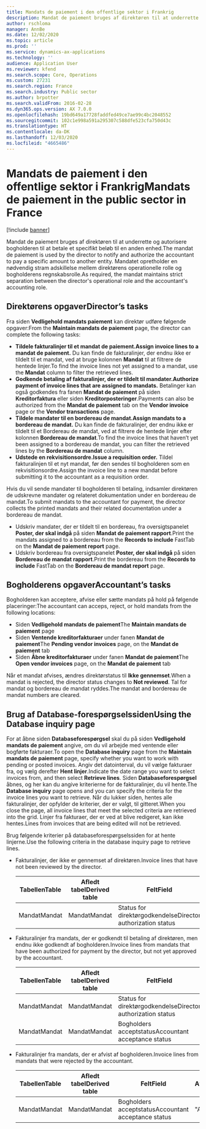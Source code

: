 ```yaml
---
title: Mandats de paiement i den offentlige sektor i Frankrig
description: Mandat de paiement bruges af direktøren til at underrette og autorisere bogholderen til at betale et specifikt beløb til en anden enhed.
author: rschloma
manager: AnnBe
ms.date: 12/02/2020
ms.topic: article
ms.prod: ''
ms.service: dynamics-ax-applications
ms.technology: ''
audience: Application User
ms.reviewer: kfend
ms.search.scope: Core, Operations
ms.custom: 27231
ms.search.region: France
ms.search.industry: Public sector
ms.author: brpotter
ms.search.validFrom: 2016-02-28
ms.dyn365.ops.version: AX 7.0.0
ms.openlocfilehash: 19bd649a17728faddfed49ce7ae99c4bc2048552
ms.sourcegitcommit: 102c1e998a591a295307c588dfe523cfa750d43c
ms.translationtype: HT
ms.contentlocale: da-DK
ms.lasthandoff: 12/03/2020
ms.locfileid: "4665486"
---
```

# <a name="mandats-de-paiement-in-the-public-sector-in-france"></a><span data-ttu-id="9caf0-103">Mandats de paiement i den offentlige sektor i Frankrig</span><span class="sxs-lookup"><span data-stu-id="9caf0-103">Mandats de paiement in the public sector in France</span></span>

[!include [banner](../includes/banner.md)]

<span data-ttu-id="9caf0-104">Mandat de paiement bruges af direktøren til at underrette og autorisere bogholderen til at betale et specifikt beløb til en anden enhed.</span><span class="sxs-lookup"><span data-stu-id="9caf0-104">The mandat de paiement is used by the director to notify and authorize the accountant to pay a specific amount to another entity.</span></span> <span data-ttu-id="9caf0-105">Mandatet opretholder en nødvendig stram adskillelse mellem direktørens operationelle rolle og bogholderens regnskabsrolle.</span><span class="sxs-lookup"><span data-stu-id="9caf0-105">As required, the mandat maintains strict separation between the director's operational role and the accountant's accounting role.</span></span>

## <a name="directors-tasks"></a><span data-ttu-id="9caf0-106">Direktørens opgaver</span><span class="sxs-lookup"><span data-stu-id="9caf0-106">Director’s tasks</span></span>

<span data-ttu-id="9caf0-107">Fra siden **Vedligehold mandats paiement** kan direktør udføre følgende opgaver:</span><span class="sxs-lookup"><span data-stu-id="9caf0-107">From the **Maintain mandats de paiement** page, the director can complete the following tasks:</span></span>

-   <span data-ttu-id="9caf0-108">**Tildele fakturalinjer til et mandat de paiement.**</span><span class="sxs-lookup"><span data-stu-id="9caf0-108">**Assign invoice lines to a mandat de paiement.**</span></span> <span data-ttu-id="9caf0-109">Du kan finde de fakturalinjer, der endnu ikke er tildelt til et mandat, ved at bruge kolonnen **Mandat** til at filtrere de hentede linjer.</span><span class="sxs-lookup"><span data-stu-id="9caf0-109">To find the invoice lines not yet assigned to a mandat, use the **Mandat** column to filter the retrieved lines.</span></span>
-   <span data-ttu-id="9caf0-110">**Godkende betaling af fakturalinjer, der er tildelt til mandater.**</span><span class="sxs-lookup"><span data-stu-id="9caf0-110">**Authorize payment of invoice lines that are assigned to mandats.**</span></span> <span data-ttu-id="9caf0-111">Betalinger kan også godkendes fra fanen **Mandat de paiement** på siden **Kreditorfaktura** eller siden **Kreditorposteringer**.</span><span class="sxs-lookup"><span data-stu-id="9caf0-111">Payments can also be authorized from the **Mandat de paiement** tab on the **Vendor invoice** page or the **Vendor transactions** page.</span></span>
-   <span data-ttu-id="9caf0-112">**Tildele mandater til en bordereau de mandat.**</span><span class="sxs-lookup"><span data-stu-id="9caf0-112">**Assign mandats to a bordereau de mandat.**</span></span> <span data-ttu-id="9caf0-113">Du kan finde de fakturalinjer, der endnu ikke er tildelt til et Bordereau de mandat, ved at filtrere de hentede linjer efter kolonnen **Bordereau de mandat**.</span><span class="sxs-lookup"><span data-stu-id="9caf0-113">To find the invoice lines that haven’t yet been assigned to a bordereau de mandat, you can filter the retrieved lines by the **Bordereau de mandat** column.</span></span>
-   <span data-ttu-id="9caf0-114">**Udstede en rekvisitionsordre.**</span><span class="sxs-lookup"><span data-stu-id="9caf0-114">**Issue a requisition order.**</span></span> <span data-ttu-id="9caf0-115">Tildel fakturalinjen til et nyt mandat, før den sendes til bogholderen som en rekvisitionsordre.</span><span class="sxs-lookup"><span data-stu-id="9caf0-115">Assign the invoice line to a new mandat before submitting it to the accountant as a requisition order.</span></span>

<span data-ttu-id="9caf0-116">Hvis du vil sende mandater til bogholderen til betaling, indsamler direktøren de udskrevne mandater og relateret dokumentation under en bordereau de mandat.</span><span class="sxs-lookup"><span data-stu-id="9caf0-116">To submit mandats to the accountant for payment, the director collects the printed mandats and their related documentation under a bordereau de mandat.</span></span>

-   <span data-ttu-id="9caf0-117">Udskriv mandater, der er tildelt til en bordereau, fra oversigtspanelet **Poster, der skal indgå** på siden **Mandat de paiement rapport**.</span><span class="sxs-lookup"><span data-stu-id="9caf0-117">Print the mandats assigned to a bordereau from the **Records to include** FastTab on the **Mandat de paiement report** page.</span></span>
-   <span data-ttu-id="9caf0-118">Udskriv bordereau fra oversigtspanelet **Poster, der skal indgå** på siden **Bordereau de mandat rapport**.</span><span class="sxs-lookup"><span data-stu-id="9caf0-118">Print the bordereau from the **Records to include** FastTab on the **Bordereau de mandat report** page.</span></span>

## <a name="accountants-tasks"></a><span data-ttu-id="9caf0-119">Bogholderens opgaver</span><span class="sxs-lookup"><span data-stu-id="9caf0-119">Accountant’s tasks</span></span>
<span data-ttu-id="9caf0-120">Bogholderen kan acceptere, afvise eller sætte mandats på hold på følgende placeringer:</span><span class="sxs-lookup"><span data-stu-id="9caf0-120">The accountant can acceps, reject, or hold mandats from the following locations:</span></span>

  - <span data-ttu-id="9caf0-121">Siden **Vedligehold mandats de paiement**</span><span class="sxs-lookup"><span data-stu-id="9caf0-121">The **Maintain mandats de paiement** page</span></span>
  - <span data-ttu-id="9caf0-122">Siden **Ventende kreditorfakturaer** under fanen **Mandat de paiement**</span><span class="sxs-lookup"><span data-stu-id="9caf0-122">The **Pending vendor invoices** page, on the **Mandat de paiement** tab</span></span>  
  - <span data-ttu-id="9caf0-123">Siden **Åbne kreditorfakturaer** under fanen **Mandat de paiement**</span><span class="sxs-lookup"><span data-stu-id="9caf0-123">The **Open vendor invoices** page, on the **Mandat de paiement** tab</span></span>
  
<span data-ttu-id="9caf0-124">Når et mandat afvises, ændres direktørstatus til **Ikke gennemset**.</span><span class="sxs-lookup"><span data-stu-id="9caf0-124">When a mandat is rejected, the director status changes to **Not reviewed**.</span></span> <span data-ttu-id="9caf0-125">Tal for mandat og bordereau de mandat ryddes.</span><span class="sxs-lookup"><span data-stu-id="9caf0-125">The mandat and bordereau de mandat numbers are cleared.</span></span>

## <a name="using-the-database-inquiry-page"></a><span data-ttu-id="9caf0-126">Brug af Database-forespørgselssiden</span><span class="sxs-lookup"><span data-stu-id="9caf0-126">Using the Database inquiry page</span></span>
<span data-ttu-id="9caf0-127">For at åbne siden **Databaseforespørgsel** skal du på siden **Vedligehold mandats de paiement** angive, om du vil arbejde med ventende eller bogførte fakturaer.</span><span class="sxs-lookup"><span data-stu-id="9caf0-127">To open the **Database inquiry** page from the **Maintain mandats de paiement** page, specify whether you want to work with pending or posted invoices.</span></span> <span data-ttu-id="9caf0-128">Angiv det datointerval, du vil vælge fakturaer fra, og vælg derefter **Hent linjer**.</span><span class="sxs-lookup"><span data-stu-id="9caf0-128">Indicate the date range you want to select invoices from, and then select **Retrieve lines**.</span></span> <span data-ttu-id="9caf0-129">Siden **Databaseforespørgsel** åbnes, og her kan du angive kriterierne for de fakturalinjer, du vil hente.</span><span class="sxs-lookup"><span data-stu-id="9caf0-129">The **Database inquiry** page opens and you can specify the criteria for the invoice lines you want to retrieve.</span></span> <span data-ttu-id="9caf0-130">Når du lukker siden, hentes alle fakturalinjer, der opfylder de kriterier, der er valgt, til gitteret.</span><span class="sxs-lookup"><span data-stu-id="9caf0-130">When you close the page, all invoice lines that meet the selected criteria are retrieved into the grid.</span></span> <span data-ttu-id="9caf0-131">Linjer fra fakturaer, der er ved at blive redigeret, kan ikke hentes.</span><span class="sxs-lookup"><span data-stu-id="9caf0-131">Lines from invoices that are being edited will not be retrieved.</span></span> 

<span data-ttu-id="9caf0-132">Brug følgende kriterier på databaseforespørgselssiden for at hente linjerne.</span><span class="sxs-lookup"><span data-stu-id="9caf0-132">Use the following criteria in the database inquiry page to retrieve lines.</span></span>

- <span data-ttu-id="9caf0-133">Fakturalinjer, der ikke er gennemset af direktøren.</span><span class="sxs-lookup"><span data-stu-id="9caf0-133">Invoice lines that have not been reviewed by the director.</span></span>

  | <span data-ttu-id="9caf0-134">Tabellen</span><span class="sxs-lookup"><span data-stu-id="9caf0-134">Table</span></span>  | <span data-ttu-id="9caf0-135">Afledt tabel</span><span class="sxs-lookup"><span data-stu-id="9caf0-135">Derived table</span></span> |             <span data-ttu-id="9caf0-136">Felt</span><span class="sxs-lookup"><span data-stu-id="9caf0-136">Field</span></span>             |    <span data-ttu-id="9caf0-137">Afgrænsning</span><span class="sxs-lookup"><span data-stu-id="9caf0-137">Criteria</span></span>    |
  |--------|---------------|-------------------------------|----------------|
  | <span data-ttu-id="9caf0-138">Mandat</span><span class="sxs-lookup"><span data-stu-id="9caf0-138">Mandat</span></span> |    <span data-ttu-id="9caf0-139">Mandat</span><span class="sxs-lookup"><span data-stu-id="9caf0-139">Mandat</span></span>     | <span data-ttu-id="9caf0-140">Status for direktørgodkendelse</span><span class="sxs-lookup"><span data-stu-id="9caf0-140">Director authorization status</span></span> | <span data-ttu-id="9caf0-141">"Ikke gennemset"</span><span class="sxs-lookup"><span data-stu-id="9caf0-141">"Not reviewed"</span></span> |


- <span data-ttu-id="9caf0-142">Fakturalinjer fra mandats, der er godkendt til betaling af direktøren, men endnu ikke godkendt af bogholderen.</span><span class="sxs-lookup"><span data-stu-id="9caf0-142">Invoice lines from mandats that have been authorized for payment by the director, but not yet approved by the accountant.</span></span>

  | <span data-ttu-id="9caf0-143">Tabellen</span><span class="sxs-lookup"><span data-stu-id="9caf0-143">Table</span></span>  | <span data-ttu-id="9caf0-144">Afledt tabel</span><span class="sxs-lookup"><span data-stu-id="9caf0-144">Derived table</span></span> |             <span data-ttu-id="9caf0-145">Felt</span><span class="sxs-lookup"><span data-stu-id="9caf0-145">Field</span></span>             |    <span data-ttu-id="9caf0-146">Afgrænsning</span><span class="sxs-lookup"><span data-stu-id="9caf0-146">Criteria</span></span>    |
  |--------|---------------|-------------------------------|----------------|
  | <span data-ttu-id="9caf0-147">Mandat</span><span class="sxs-lookup"><span data-stu-id="9caf0-147">Mandat</span></span> |    <span data-ttu-id="9caf0-148">Mandat</span><span class="sxs-lookup"><span data-stu-id="9caf0-148">Mandat</span></span>     | <span data-ttu-id="9caf0-149">Status for direktørgodkendelse</span><span class="sxs-lookup"><span data-stu-id="9caf0-149">Director authorization status</span></span> |  <span data-ttu-id="9caf0-150">"Godkendt"</span><span class="sxs-lookup"><span data-stu-id="9caf0-150">"Authorized"</span></span>  |
  | <span data-ttu-id="9caf0-151">Mandat</span><span class="sxs-lookup"><span data-stu-id="9caf0-151">Mandat</span></span> |    <span data-ttu-id="9caf0-152">Mandat</span><span class="sxs-lookup"><span data-stu-id="9caf0-152">Mandat</span></span>     | <span data-ttu-id="9caf0-153">Bogholders acceptstatus</span><span class="sxs-lookup"><span data-stu-id="9caf0-153">Accountant acceptance status</span></span>  | <span data-ttu-id="9caf0-154">"Ikke gennemset"</span><span class="sxs-lookup"><span data-stu-id="9caf0-154">"Not reviewed"</span></span> |


- <span data-ttu-id="9caf0-155">Fakturalinjer fra mandats, der er afvist af bogholderen.</span><span class="sxs-lookup"><span data-stu-id="9caf0-155">Invoice lines from mandats that were rejected by the accountant.</span></span>

  | <span data-ttu-id="9caf0-156">Tabellen</span><span class="sxs-lookup"><span data-stu-id="9caf0-156">Table</span></span>  | <span data-ttu-id="9caf0-157">Afledt tabel</span><span class="sxs-lookup"><span data-stu-id="9caf0-157">Derived table</span></span> | <span data-ttu-id="9caf0-158">Felt</span><span class="sxs-lookup"><span data-stu-id="9caf0-158">Field</span></span>                        | <span data-ttu-id="9caf0-159">Afgrænsning</span><span class="sxs-lookup"><span data-stu-id="9caf0-159">Criteria</span></span>   |
  |--------|---------------|------------------------------|------------|
  | <span data-ttu-id="9caf0-160">Mandat</span><span class="sxs-lookup"><span data-stu-id="9caf0-160">Mandat</span></span> | <span data-ttu-id="9caf0-161">Mandat</span><span class="sxs-lookup"><span data-stu-id="9caf0-161">Mandat</span></span>        | <span data-ttu-id="9caf0-162">Bogholders acceptstatus</span><span class="sxs-lookup"><span data-stu-id="9caf0-162">Accountant acceptance status</span></span> | <span data-ttu-id="9caf0-163">"Afvist"</span><span class="sxs-lookup"><span data-stu-id="9caf0-163">"Rejected"</span></span> |





